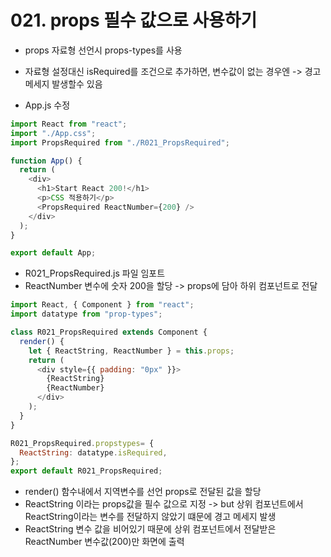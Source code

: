 # 021. props 필수 값으로 사용하기

- props 자료형 선언시 props-types를 사용
- 자료형 설정대신 isRequired를 조건으로 추가하면, 변수값이 없는 경우엔 -> 경고메세지 발생할수 있음

- App.js 수정

```js
import React from "react";
import "./App.css";
import PropsRequired from "./R021_PropsRequired";

function App() {
  return (
    <div>
      <h1>Start React 200!</h1>
      <p>CSS 적용하기</p>
      <PropsRequired ReactNumber={200} />
    </div>
  );
}

export default App;

```

- R021_PropsRequired.js 파일 임포트
- ReactNumber 변수에 숫자 200을 할당 -> props에 담아 하위 컴포넌트로 전달


```js
import React, { Component } from "react";
import datatype from "prop-types";

class R021_PropsRequired extends Component {
  render() {
    let { ReactString, ReactNumber } = this.props;
    return (
      <div style={{ padding: "0px" }}>
        {ReactString}
        {ReactNumber}
      </div>
    );
  }
}

R021_PropsRequired.propstypes= {
  ReactString: datatype.isRequired,
};
export default R021_PropsRequired;


```

- render() 함수내에서 지역변수를 선언 props로 전달된 값을 할당
- ReactString 이라는 props값을 필수 값으로 지정 -> but 상위 컴포넌트에서 ReactString이라는 변수를 전달하지 않았기 떄문에 경고 메세지 발생
- ReactString 변수 값을 비어있기 때문에 상위 컴포넌트에서 전달받은 ReactNumber 변수값(200)만 화면에 출력